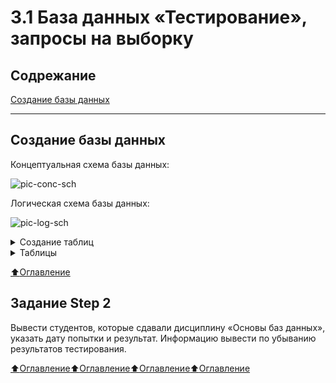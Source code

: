 # 3.1 База данных «Тестирование», запросы на выборку

## Содрежание
[Создание базы данных](#Создание-базы-данных)
___

## Создание базы данных
Концептуальная схема базы данных:

![pic-conc-sch](https://ucarecdn.com/c3a958bc-1805-4da5-b4b9-e77343f65024/)

Логическая схема базы данных:

![pic-log-sch](https://ucarecdn.com/e4669333-8898-434f-b1a5-4fa88b39ae02/)

<details>
<summary>Создание таблиц</summary><tt><blockquote>
DROP TABLE IF EXISTS testing;
DROP TABLE IF EXISTS attempt;
DROP TABLE IF EXISTS student;
DROP TABLE IF EXISTS answer;
DROP TABLE IF EXISTS question;
DROP TABLE IF EXISTS subject;

CREATE TABLE subject
(
    subject_id   INT PRIMARY KEY AUTO_INCREMENT,
    name_subject VARCHAR(30)
);

INSERT INTO subject (name_subject)
VALUES ('Основы SQL'),
       ('Основы баз данных'),
       ('Физика');

CREATE TABLE student
(
    student_id   INT PRIMARY KEY AUTO_INCREMENT,
    name_student VARCHAR(50)
);

INSERT INTO student (name_student)
VALUES ('Баранов Павел'),
       ('Абрамова Катя'),
       ('Семенов Иван'),
       ('Яковлева Галина');

CREATE TABLE attempt
(
    attempt_id   INT PRIMARY KEY AUTO_INCREMENT,
    student_id   INT,
    subject_id   INT,
    date_attempt DATE,
    result       INT,
    FOREIGN KEY (student_id) REFERENCES student (student_id) ON DELETE CASCADE,
    FOREIGN KEY (subject_id) REFERENCES subject (subject_id) ON DELETE CASCADE
);

INSERT INTO attempt (student_id, subject_id, date_attempt, result)
VALUES (1, 2, '2020-03-23', 67),
       (3, 1, '2020-03-23', 100),
       (4, 2, '2020-03-26', 0),
       (1, 1, '2020-04-15', 33),
       (3, 1, '2020-04-15', 67),
       (4, 2, '2020-04-21', 100),
       (3, 1, '2020-05-17', 33);

CREATE TABLE question
(
    question_id   INT PRIMARY KEY AUTO_INCREMENT,
    name_question VARCHAR(100),
    subject_id    INT,
    FOREIGN KEY (subject_id) REFERENCES subject (subject_id) ON DELETE CASCADE
);

INSERT INTO question (name_question, subject_id)
VALUES ('Запрос на выборку начинается с ключевого слова:', 1),
       ('Условие, по которому отбираются записи, задается после ключевого слова:', 1),
       ('Для сортировки используется:', 1),
       ('Какой запрос выбирает все записи из таблицы student:', 1),
       ('Для внутреннего соединения таблиц используется оператор:', 1),
       ('База данных - это:', 2),
       ('Отношение - это:', 2),
       ('Концептуальная модель используется для', 2),
       ('Какой тип данных не допустим в реляционной таблице?', 2);

CREATE TABLE answer
(
    answer_id   INT PRIMARY KEY AUTO_INCREMENT,
    name_answer VARCHAR(100),
    question_id INT,
    is_correct  BOOLEAN,
    FOREIGN KEY (question_id) REFERENCES question (question_id) ON DELETE CASCADE
);

INSERT INTO answer (name_answer, question_id, is_correct)
VALUES ('UPDATE', 1, FALSE),
       ('SELECT', 1, TRUE),
       ('INSERT', 1, FALSE),
       ('GROUP BY', 2, FALSE),
       ('FROM', 2, FALSE),
       ('WHERE', 2, TRUE),
       ('SELECT', 2, FALSE),
       ('SORT', 3, FALSE),
       ('ORDER BY', 3, TRUE),
       ('RANG BY', 3, FALSE),
       ('SELECT * FROM student', 4, TRUE),
       ('SELECT student', 4, FALSE),
       ('INNER JOIN', 5, TRUE),
       ('LEFT JOIN', 5, FALSE),
       ('RIGHT JOIN', 5, FALSE),
       ('CROSS JOIN', 5, FALSE),
       ('совокупность данных, организованных по определенным правилам', 6, TRUE),
       ('совокупность программ для хранения и обработки больших массивов информации', 6, FALSE),
       ('строка', 7, FALSE),
       ('столбец', 7, FALSE),
       ('таблица', 7, TRUE),
       ('обобщенное представление пользователей о данных', 8, TRUE),
       ('описание представления данных в памяти компьютера', 8, FALSE),
       ('база данных', 8, FALSE),
       ('file', 9, TRUE),
       ('INT', 9, FALSE),
       ('VARCHAR', 9, FALSE),
       ('DATE', 9, FALSE);

CREATE TABLE testing
(
    testing_id  INT PRIMARY KEY AUTO_INCREMENT,
    attempt_id  INT,
    question_id INT,
    answer_id   INT,
    FOREIGN KEY (attempt_id) REFERENCES attempt (attempt_id) ON DELETE CASCADE,
    FOREIGN KEY (question_id) REFERENCES question (question_id) ON DELETE CASCADE,
    FOREIGN KEY (answer_id) REFERENCES answer (answer_id) ON DELETE CASCADE
);

INSERT INTO testing (attempt_id, question_id, answer_id)
VALUES (1, 9, 25),
       (1, 7, 19),
       (1, 6, 17),
       (2, 3, 9),
       (2, 1, 2),
       (2, 4, 11),
       (3, 6, 18),
       (3, 8, 24),
       (3, 9, 28),
       (4, 1, 2),
       (4, 5, 16),
       (4, 3, 10),
       (5, 2, 6),
       (5, 1, 2),
       (5, 4, 12),
       (6, 6, 17),
       (6, 8, 22),
       (6, 7, 21),
       (7, 1, 3),
       (7, 4, 11),
       (7, 5, 16);
</blockquote></tt></details>

<details>
<summary>Таблицы</summary><tt><blockquote>
Query result: subject 
+------------+-------------------+
| subject_id | name_subject      |
+------------+-------------------+
| 1          | Основы SQL        |
| 2          | Основы баз данных |
| 3          | Физика            |
+------------+-------------------+
Query result: question 
+-------------+-------------------------------------------------------------------------+------------+
| question_id | name_question                                                           | subject_id |
+-------------+-------------------------------------------------------------------------+------------+
| 1           | Запрос на выборку начинается с ключевого слова:                         | 1          |
| 2           | Условие, по которому отбираются записи, задается после ключевого слова: | 1          |
| 3           | Для сортировки используется:                                            | 1          |
| 4           | Какой запрос выбирает все записи из таблицы student:                    | 1          |
| 5           | Для внутреннего соединения таблиц используется оператор:                | 1          |
| 6           | База данных - это:                                                      | 2          |
| 7           | Отношение - это:                                                        | 2          |
| 8           | Концептуальная модель используется для                                  | 2          |
| 9           | Какой тип данных не допустим в реляционной таблице?                     | 2          |
+-------------+-------------------------------------------------------------------------+------------+
Query result: answer 
+-----------+---------------------------------------------------------------------------+-------------+------------+
| answer_id | name_answer                                                               | question_id | is_correct |
+-----------+---------------------------------------------------------------------------+-------------+------------+
| 1         | UPDATE                                                                    | 1           | 0          |
| 2         | SELECT                                                                    | 1           | 1          |
| 3         | INSERT                                                                    | 1           | 0          |
| 4         | GROUP BY                                                                  | 2           | 0          |
| 5         | FROM                                                                      | 2           | 0          |
| 6         | WHERE                                                                     | 2           | 1          |
| 7         | SELECT                                                                    | 2           | 0          |
| 8         | SORT                                                                      | 3           | 0          |
| 9         | ORDER BY                                                                  | 3           | 1          |
| 10        | RANG BY                                                                   | 3           | 0          |
| 11        | SELECT * FROM student                                                     | 4           | 1          |
| 12        | SELECT student                                                            | 4           | 0          |
| 13        | INNER JOIN                                                                | 5           | 1          |
| 14        | LEFT JOIN                                                                 | 5           | 0          |
| 15        | RIGHT JOIN                                                                | 5           | 0          |
| 16        | CROSS JOIN                                                                | 5           | 0          |
| 17        | совокупность данных, организованныхпо определенным правилам               | 6           | 1          |
| 18        | совокупность программ для хранения иобработки больших массивов информации | 6           | 0          |
| 19        | строка                                                                    | 7           | 0          |
| 20        | столбец                                                                   | 7           | 0          |
| 21        | таблица                                                                   | 7           | 1          |
| 22        | обобщенное представление пользователей о данных                           | 8           | 1          |
| 23        | описание представления данных в памяти компьютера                         | 8           | 0          |
| 24        | база данных                                                               | 8           | 0          |
| 25        | file                                                                      | 9           | 1          |
| 26        | INT                                                                       | 9           | 0          |
| 27        | VARCHAR                                                                   | 9           | 0          |
| 28        | DATE                                                                      | 9           | 0          |
+-----------+---------------------------------------------------------------------------+-------------+------------+
Query result: student 
+------------+-----------------+
| student_id | name_student    |
+------------+-----------------+
| 1          | Баранов Павел   |
| 2          | Абрамова Катя   |
| 3          | Семенов Иван    |
| 4          | Яковлева Галина |
+------------+-----------------+
Query result: attempt 
+------------+------------+------------+--------------+--------+
| attempt_id | student_id | subject_id | date_attempt | result |
+------------+------------+------------+--------------+--------+
| 1          | 1          | 2          | 2020-03-23   | 67     |
| 2          | 3          | 1          | 2020-03-23   | 100    |
| 3          | 4          | 2          | 2020-03-26   | 0      |
| 4          | 1          | 1          | 2020-04-15   | 33     |
| 5          | 3          | 1          | 2020-04-15   | 67     |
| 6          | 4          | 2          | 2020-04-21   | 100    |
| 7          | 3          | 1          | 2020-05-17   | 33     |
+------------+------------+------------+--------------+--------+
Query result: testing
+------------+------------+-------------+-----------+
| testing_id | attempt_id | question_id | answer_id |
+------------+------------+-------------+-----------+
| 1          | 1          | 9           | 25        |
| 2          | 1          | 7           | 19        |
| 3          | 1          | 6           | 17        |
| 4          | 2          | 3           | 9         |
| 5          | 2          | 1           | 2         |
| 6          | 2          | 4           | 11        |
| 7          | 3          | 6           | 18        |
| 8          | 3          | 8           | 24        |
| 9          | 3          | 9           | 28        |
| 10         | 4          | 1           | 2         |
| 11         | 4          | 5           | 16        |
| 12         | 4          | 3           | 10        |
| 13         | 5          | 2           | 6         |
| 14         | 5          | 1           | 2         |
| 15         | 5          | 4           | 12        |
| 16         | 6          | 6           | 17        |
| 17         | 6          | 8           | 22        |
| 18         | 6          | 7           | 21        |
| 19         | 7          | 1           | 3         |
| 20         | 7          | 4           | 11        |
| 21         | 7          | 5           | 16        |
+------------+------------+-------------+-----------+
</blockquote></tt></details>

[:arrow_up:Оглавление](#Оглавление)

## Задание Step 2
Вывести студентов, которые сдавали дисциплину «Основы баз данных», указать дату попытки и результат. Информацию вывести по убыванию результатов тестирования.



[:arrow_up:Оглавление](#Оглавление)[:arrow_up:Оглавление](#Оглавление)[:arrow_up:Оглавление](#Оглавление)[:arrow_up:Оглавление](#Оглавление)
